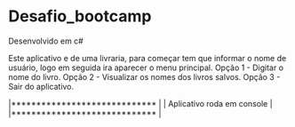# Desafio_bootcamp
Desenvolvido em c#

Este aplicativo e de uma livraria, para começar tem que informar o nome de usuário, logo em seguida ira aparecer o menu principal.
Opção 1 - Digitar o nome do livro.
Opção 2 - Visualizar os nomes dos livros salvos.
Opção 3 - Sair do aplicativo.

|***************************** |
|  Aplicativo roda em console  |
|***************************** |
